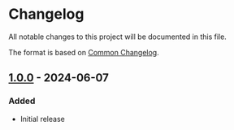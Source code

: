 # Changelog

All notable changes to this project will be documented in this file.

The format is based on [Common Changelog](https://common-changelog.org/).

[1.0.0]: https://github.com/chronicleprotocol/aggor/releases/tag/v1.0.0

## [1.0.0] - 2024-06-07

### Added

- Initial release
